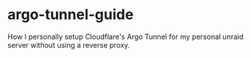 # argo-tunnel-guide
How I personally setup Cloudflare's Argo Tunnel for my personal unraid server without using a reverse proxy.

